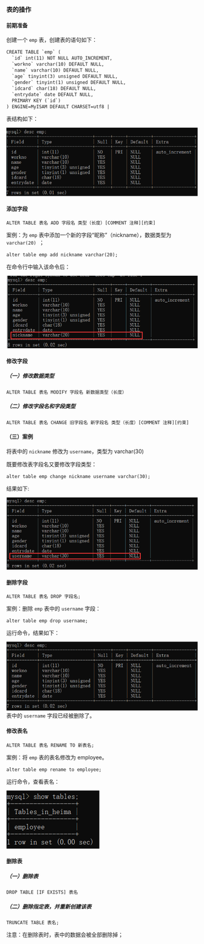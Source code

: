 ### 表的操作
#### 前期准备
创建一个 `emp` 表，创建表的语句如下：
```
CREATE TABLE `emp` (
  `id` int(11) NOT NULL AUTO_INCREMENT,
  `workno` varchar(10) DEFAULT NULL,
  `name` varchar(10) DEFAULT NULL,
  `age` tinyint(3) unsigned DEFAULT NULL,
  `gender` tinyint(1) unsigned DEFAULT NULL,
  `idcard` char(18) DEFAULT NULL,
  `entrydate` date DEFAULT NULL,
  PRIMARY KEY (`id`)
) ENGINE=MyISAM DEFAULT CHARSET=utf8 |
```
表结构如下：

![](./ddl-imgs/dd-emp-desc.png)

#### 添加字段
```
ALTER TABLE 表名 ADD 字段名 类型（长度）[COMMENT 注释][约束]
```
案例：为 `emp` 表中添加一个新的字段“昵称”（nickname），数据类型为 `varchar(20) `；
```
alter table emp add nickname varchar(20);
```
在命令行中输入该命令后：

![](./ddl-imgs/ddl-add-col.png)
#### 修改字段
##### （一）修改数据类型
```
ALTER TABLE 表名 MODIFY 字段名 新数据类型（长度）
```
##### （二）修改字段名和字段类型
```
ALTER TABLE 表名 CHANGE 旧字段名 新字段名 类型（长度）[COMMENT 注释][约束]
```
#### （三）案例
将表中的 `nickname` 修改为 `username`，类型为 varchar(30)

既要修改表字段名又要修改字段类型：
```
alter table emp change nickname username varchar(30);
```
结果如下:

![](./ddl-imgs/ddl-change-col.png)
#### 删除字段
```
ALTER TABLE 表名 DROP 字段名;
```
案例：删除 `emp` 表中的 `username` 字段：
```
alter table emp drop username;
```
运行命令，结果如下：

![](./ddl-imgs/ddl-drop-field.png)
表中的 `username` 字段已经被删除了。
#### 修改表名
```
ALTER TABLE 表名 RENAME TO 新表名;
```
案例：将 `emp` 表的表名修改为 employee。
```
alter table emp rename to employee;
```
运行命令，查看表名：

![](./ddl-imgs/ddl-rename-tab.png)

#### 删除表
##### （一）删除表
```
DROP TABLE [IF EXISTS] 表名
```
##### （二）删除指定表，并重新创建该表
```
TRUNCATE TABLE 表名;
```
注意：在删除表时，表中的数据会被全部删除掉；